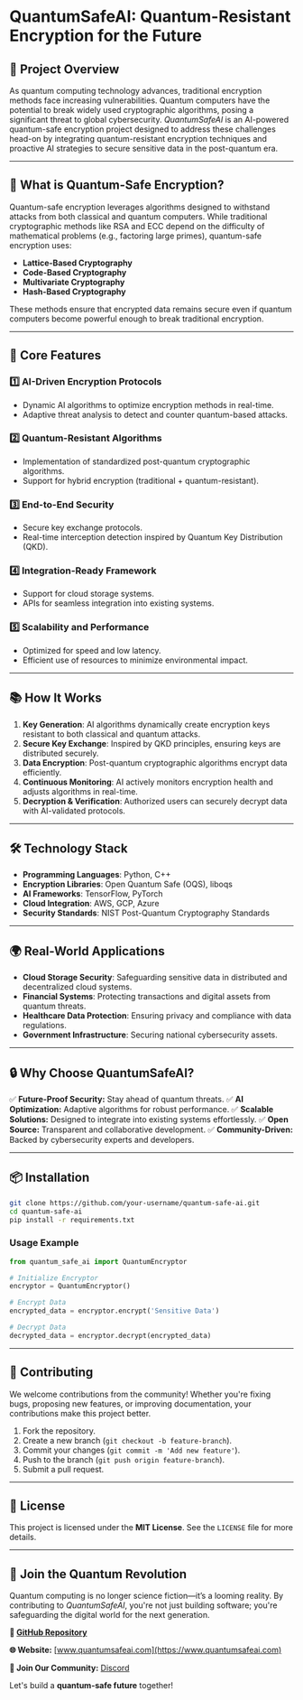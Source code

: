 # QuantumSafeAI: Quantum-Resistant Encryption for the Future

## 🚀 **Project Overview**
As quantum computing technology advances, traditional encryption methods face increasing vulnerabilities. Quantum computers have the potential to break widely used cryptographic algorithms, posing a significant threat to global cybersecurity. *QuantumSafeAI* is an AI-powered quantum-safe encryption project designed to address these challenges head-on by integrating quantum-resistant encryption techniques and proactive AI strategies to secure sensitive data in the post-quantum era.

---

## 🧠 **What is Quantum-Safe Encryption?**
Quantum-safe encryption leverages algorithms designed to withstand attacks from both classical and quantum computers. While traditional cryptographic methods like RSA and ECC depend on the difficulty of mathematical problems (e.g., factoring large primes), quantum-safe encryption uses:

- **Lattice-Based Cryptography**
- **Code-Based Cryptography**
- **Multivariate Cryptography**
- **Hash-Based Cryptography**

These methods ensure that encrypted data remains secure even if quantum computers become powerful enough to break traditional encryption.

---

## 🔑 **Core Features**

### 1️⃣ **AI-Driven Encryption Protocols**
- Dynamic AI algorithms to optimize encryption methods in real-time.
- Adaptive threat analysis to detect and counter quantum-based attacks.

### 2️⃣ **Quantum-Resistant Algorithms**
- Implementation of standardized post-quantum cryptographic algorithms.
- Support for hybrid encryption (traditional + quantum-resistant).

### 3️⃣ **End-to-End Security**
- Secure key exchange protocols.
- Real-time interception detection inspired by Quantum Key Distribution (QKD).

### 4️⃣ **Integration-Ready Framework**
- Support for cloud storage systems.
- APIs for seamless integration into existing systems.

### 5️⃣ **Scalability and Performance**
- Optimized for speed and low latency.
- Efficient use of resources to minimize environmental impact.

---

## 📚 **How It Works**
1. **Key Generation**: AI algorithms dynamically create encryption keys resistant to both classical and quantum attacks.
2. **Secure Key Exchange**: Inspired by QKD principles, ensuring keys are distributed securely.
3. **Data Encryption**: Post-quantum cryptographic algorithms encrypt data efficiently.
4. **Continuous Monitoring**: AI actively monitors encryption health and adjusts algorithms in real-time.
5. **Decryption & Verification**: Authorized users can securely decrypt data with AI-validated protocols.

---

## 🛠️ **Technology Stack**
- **Programming Languages**: Python, C++
- **Encryption Libraries**: Open Quantum Safe (OQS), liboqs
- **AI Frameworks**: TensorFlow, PyTorch
- **Cloud Integration**: AWS, GCP, Azure
- **Security Standards**: NIST Post-Quantum Cryptography Standards

---

## 🌍 **Real-World Applications**
- **Cloud Storage Security**: Safeguarding sensitive data in distributed and decentralized cloud systems.
- **Financial Systems**: Protecting transactions and digital assets from quantum threats.
- **Healthcare Data Protection**: Ensuring privacy and compliance with data regulations.
- **Government Infrastructure**: Securing national cybersecurity assets.

---

## 🔒 **Why Choose QuantumSafeAI?**
✅ **Future-Proof Security:** Stay ahead of quantum threats.
✅ **AI Optimization:** Adaptive algorithms for robust performance.
✅ **Scalable Solutions:** Designed to integrate into existing systems effortlessly.
✅ **Open Source:** Transparent and collaborative development.
✅ **Community-Driven:** Backed by cybersecurity experts and developers.

---

## 📦 **Installation**
```bash
git clone https://github.com/your-username/quantum-safe-ai.git
cd quantum-safe-ai
pip install -r requirements.txt
```

### **Usage Example**
```python
from quantum_safe_ai import QuantumEncryptor

# Initialize Encryptor
encryptor = QuantumEncryptor()

# Encrypt Data
encrypted_data = encryptor.encrypt('Sensitive Data')

# Decrypt Data
decrypted_data = encryptor.decrypt(encrypted_data)
```

---

## 🤝 **Contributing**
We welcome contributions from the community! Whether you're fixing bugs, proposing new features, or improving documentation, your contributions make this project better.

1. Fork the repository.
2. Create a new branch (`git checkout -b feature-branch`).
3. Commit your changes (`git commit -m 'Add new feature'`).
4. Push to the branch (`git push origin feature-branch`).
5. Submit a pull request.

---

## 📄 **License**
This project is licensed under the **MIT License**. See the `LICENSE` file for more details.

---

## 📢 **Join the Quantum Revolution**
Quantum computing is no longer science fiction—it’s a looming reality. By contributing to *QuantumSafeAI*, you're not just building software; you're safeguarding the digital world for the next generation.

**🔗 [GitHub Repository](https://github.com/your-username/quantum-safe-ai)**

**🌐 Website:** [www.quantumsafeai.com](https://www.quantumsafeai.com)

**💬 Join Our Community:** [Discord](https://discord.gg/your-invite)

Let's build a **quantum-safe future** together!

